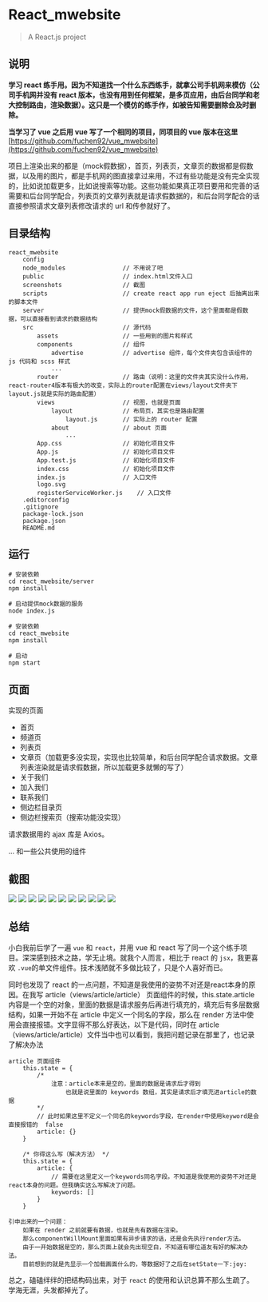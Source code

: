 # React_mwebsite

> A React.js project

## 说明

**学习 react 练手用。因为不知道找一个什么东西练手，就拿公司手机网来模仿（公司手机网并没有 react 版本，也没有用到任何框架，是多页应用，由后台同学和老大控制路由，渲染数据）。这只是一个模仿的练手作，如被告知需要删除会及时删除。**

**当学习了 vue 之后用 vue 写了一个相同的项目，同项目的 vue 版本在这里**
[https://github.com/fuchen92/vue_mwebsite](https://github.com/fuchen92/vue_mwebsite)


项目上渲染出来的都是（mock假数据），首页，列表页，文章页的数据都是假数据，以及用的图片，都是手机网的图直接拿过来用，不过有些功能是没有完全实现的，比如说加载更多，比如说搜索等功能。这些功能如果真正项目要用和完善的话需要和后台同学配合，列表页的文章列表就是请求假数据的，和后台同学配合的话直接参照请求文章列表修改请求的 url 和传参就好了。

## 目录结构

```
react_mwebsite
	config
	node_modules				// 不用说了吧
	public						// index.html文件入口
	screenshots					// 截图
	scripts						// create react app run eject 后抽离出来的脚本文件
	server						// 提供mock假数据的文件，这个里面都是假数据，可以直接看到请求的数据结构
	src							// 源代码
		assets					// 一些用到的图片和样式
		components				// 组件
			advertise			// advertise 组件，每个文件夹包含该组件的 js 代码和 scss 样式
			...
		router					// 路由（说明：这里的文件夹其实没什么作用，react-router4版本有极大的改变，实际上的router配置在views/layout文件夹下layout.js就是实际的路由配置）
		views					// 视图，也就是页面
			layout				// 布局页，其实也是路由配置
				layout.js		// 实际上的 router 配置
			about				// about 页面
				...
		App.css					// 初始化项目文件
		App.js					// 初始化项目文件
		App.test.js				// 初始化项目文件
		index.css				// 初始化项目文件
		index.js				// 入口文件
		logo.svg
		registerServiceWorker.js	// 入口文件
	.editorconfig
	.gitignore
	package-lock.json
	package.json
	README.md
```

## 运行
```
# 安装依赖
cd react_mwebsite/server
npm install

# 启动提供mock数据的服务
node index.js

# 安装依赖
cd react_mwebsite
npm install

# 启动
npm start
```

## 页面

实现的页面

* 首页
* 频道页
* 列表页
* 文章页（加载更多没实现，实现也比较简单，和后台同学配合请求数据。文章列表渲染就是请求假数据，所以加载更多就懒的写了）
* 关于我们
* 加入我们
* 联系我们
* 侧边栏目录页
* 侧边栏搜索页（搜索功能没实现）

请求数据用的 ajax 库是 Axios。

... 和一些公共使用的组件

## 截图

![](https://github.com/fuchen92/react_mwebsite/blob/master/screenshots/1.png)
![](https://github.com/fuchen92/react_mwebsite/blob/master/screenshots/2.png)
![](https://github.com/fuchen92/react_mwebsite/blob/master/screenshots/4.png)
![](https://github.com/fuchen92/react_mwebsite/blob/master/screenshots/5.png)
![](https://github.com/fuchen92/react_mwebsite/blob/master/screenshots/8.png)
![](https://github.com/fuchen92/react_mwebsite/blob/master/screenshots/9.png)
![](https://github.com/fuchen92/react_mwebsite/blob/master/screenshots/13.png)
![](https://github.com/fuchen92/react_mwebsite/blob/master/screenshots/14.png)
![](https://github.com/fuchen92/react_mwebsite/blob/master/screenshots/10.png)
![](https://github.com/fuchen92/react_mwebsite/blob/master/screenshots/11.png)
![](https://github.com/fuchen92/react_mwebsite/blob/master/screenshots/12.png)

## 总结

小白我前后学了一遍 `vue` 和 `react`，并用 vue 和 react 写了同一个这个练手项目。深深感到技术之路，学无止境。就我个人而言，相比于 react 的 `jsx`，我更喜欢
`.vue`的单文件组件。技术浅陋就不多做比较了，只是个人喜好而已。

同时也发现了 react 的一点问题，不知道是我使用的姿势不对还是react本身的原因。在我写 article（views/article/article） 页面组件的时候，this.state.article内容是一个空的对象，里面的数据是请求服务后再进行填充的，填充后有多层数据结构，如果一开始不在 article 中定义一个同名的字段，那么在 render 方法中使用会直接报错。文字显得不那么好表达，以下是代码，同时在 article（views/article/article）文件当中也可以看到，我把问题记录在那里了，也记录了解决办法

```
article 页面组件
	this.state = {
		/*
			注意：article本来是空的，里面的数据是请求后才得到
				也就是说里面的 keywords 数组，其实是请求后才填充进article的数据
		*/
		// 此时如果这里不定义一个同名的keywords字段，在render中使用keyword是会直接报错的  false
		article: {}
	}

	/* 你得这么写（解决方法） */
	this.state = {
		article: {
			// 需要在这里定义一个keywords同名字段。不知道是我使用的姿势不对还是react本身的问题。但我确实这么写解决了问题。
			keywords: []
		}
	}

引申出来的一个问题：
	如果在 render 之前就要有数据，也就是先有数据在渲染。
	那么componentWillMount里面如果有异步请求的话，还是会先执行render方法。
	由于一开始数据是空的，那么页面上就会先出现空白，不知道有哪位道友有好的解决办法。
	目前想到的就是先显示一个加载画面什么的，等数据好了之后在setState一下:joy:
```


总之，磕磕绊绊的把结构码出来，对于 `react` 的使用和认识总算不那么生疏了。学海无涯，头发都掉光了。


